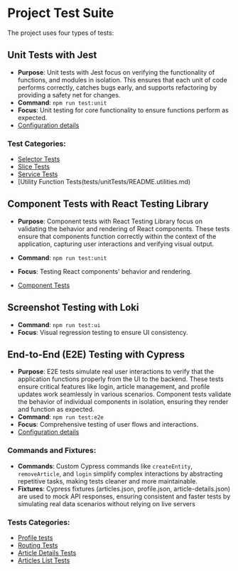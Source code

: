 # Project Test Suite

The project uses four types of tests:

##  **Unit Tests with Jest**
- **Purpose**: Unit tests with Jest focus on verifying the functionality of functions, and modules in isolation. This ensures that each unit of code performs correctly, catches bugs early, and supports refactoring by providing a safety net for changes.
- **Command**: `npm run test:unit`
- **Focus**: Unit testing for core functionality to ensure functions perform as expected.
- [Configuration details](../config/jest/README.md)

### Test Categories:
- [Selector Tests](tests/unitTests/README.selectors.md)
- [Slice Tests](tests/unitTests/README.slices.md)
- [Service Tests](tests/unitTests/README.services.md)
- [Utility Function Tests(tests/unitTests/README.utilities.md)

## **Component Tests with React Testing Library**
- **Purpose**: Component tests with React Testing Library focus on validating the behavior and rendering of React components. These tests ensure that components function correctly within the context of the application, capturing user interactions and verifying visual output.
- **Command**: `npm run test:unit`
- **Focus**: Testing React components' behavior and rendering.

- [Component Tests](tests/unitTests/README.components.md)

##  **Screenshot Testing with Loki**
- **Command**: `npm run test:ui`
- **Focus**: Visual regression testing to ensure UI consistency.

## End-to-End (E2E) Testing with Cypress
- **Purpose**: E2E tests simulate real user interactions to verify that the application functions properly from the UI to the backend. These tests ensure critical features like login, article management, and profile updates work seamlessly in various scenarios.
  Component tests validate the behavior of individual components in isolation, ensuring they render and function as expected.
- **Command**: `npm run test:e2e`
- **Focus**: Comprehensive testing of user flows and interactions.
- [Configuration details](../cypress/README.cypress.md)

### Commands and Fixtures:
  - **Commands**: Custom Cypress commands like `createEntity`, `removeArticle`, and `login` simplify complex interactions by abstracting repetitive tasks, making tests cleaner and more maintainable.
  - **Fixtures**: Cypress fixtures (articles.json, profile.json, article-details.json) are used to mock API responses, ensuring consistent and faster tests by simulating real data scenarios without relying on live servers

### Tests Categories:
- [Profile tests](tests/e2eTests/README.profile.md)
- [Routing Tests](tests/e2eTests/README.routing.md)
- [Article Details Tests](tests/e2eTests/README.article-details.md)
- [Articles List Tests](tests/e2eTests/README.articles-list.md)
